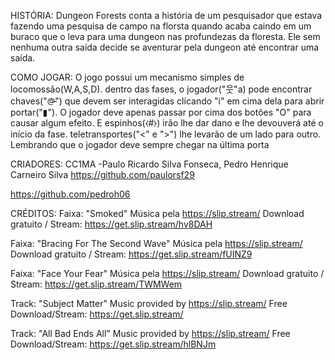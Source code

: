 HISTÓRIA:
Dungeon Forests conta a história de um pesquisador que estava fazendo uma pesquisa de campo na florsta quando acaba caindo em um buraco que o leva para uma dungeon nas profundezas da floresta. Ele sem nenhuma outra saída decide se aventurar pela dungeon até encontrar uma saída.

COMO JOGAR:
O jogo possui um mecanismo simples de locomossão(W,A,S,D). dentro das fases, o jogador("웃"a) pode encontrar chaves("@̵") que devem ser interagidas clicando "i" em cima dela para abrir portar("▮"). O jogador deve apenas passar por cima dos botões "O" para causar algum efeito. E espinhos(⧼#⧽) irão lhe dar dano e lhe devouverá até o início da fase. teletransportes("<" e ">") lhe levarão de um lado para outro. Lembrando que o jogador deve sempre chegar na última porta

CRIADORES:
CC1MA -Paulo Ricardo Silva Fonseca, Pedro Henrique Carneiro Silva
https://github.com/paulorsf29

https://github.com/pedroh06

CRÉDITOS:
Faixa: "Smoked"
Música pela https://slip.stream/
Download gratuito / Stream: https://get.slip.stream/hv8DAH

Faixa: "Bracing For The Second Wave"
Música pela https://slip.stream/
Download gratuito / Stream: https://get.slip.stream/fUINZ9

Faixa: "Face Your Fear"
Música pela https://slip.stream/
Download gratuito / Stream: https://get.slip.stream/TWMWem

Track: "Subject Matter"
Music provided by https://slip.stream/ 
Free Download/Stream: https://get.slip.stream/

Track: "All Bad Ends All"
Music provided by https://slip.stream/ 
Free Download/Stream: https://get.slip.stream/hlBNJm

